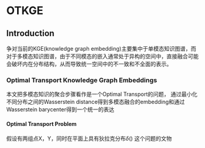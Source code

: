 # OTKGE

## Introduction

争对当前的KGE(knowledge graph embedding)主要集中于单模态知识图谱，而对于多模态知识图谱，由于不同模态的嵌入通常处于异构的空间中，直接融合可能会破坏内在分布结构，从而导致统一空间中的不一致和不全面的表示。 

### Optimal Transport Knowledge Graph Embeddings 

本文把多模态知识的聚合步骤看作是一个Optimal Transport的问题， 通过最小化不同分布之间的Wasserstein distance得到多模态融合的embedding和通过Wasserstein barycenter得到一个统一的表达

#### Optimal Transport Problem

假设有两组点X，Y，同时在平面上具有狄拉克分布$\delta()$ 这个问题的文物